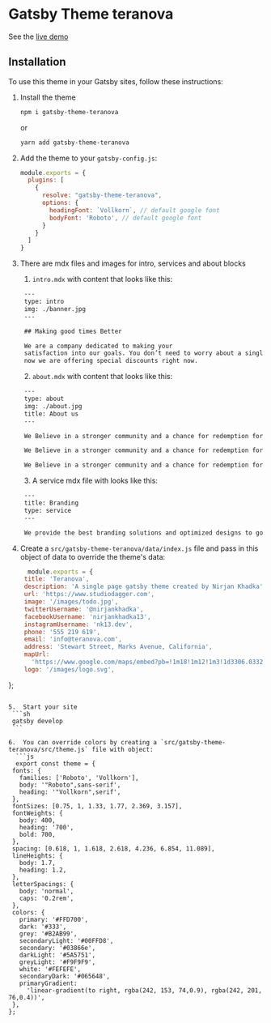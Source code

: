 # Gatsby Theme teranova

See the [live demo](https://nifty-sinoussi-4a8cab.netlify.com)

## Installation

To use this theme in your Gatsby sites, follow these instructions:

1.  Install the theme
    ```sh
    npm i gatsby-theme-teranova
    ```

    or

    ```sh
    yarn add gatsby-theme-teranova
    ```

2.  Add the theme to your `gatsby-config.js`:
    ```js
    module.exports = {
      plugins: [
        {
          resolve: "gatsby-theme-teranova",
          options: {
            headingFont: `Vollkorn`, // default google font
            bodyFont: 'Roboto', // default google font
          }
        }
      ]
    }
    ```

3. There are mdx files and images for intro, services and about blocks
    1. `intro.mdx` with content that looks like this:
   ```markdown
    ---
    type: intro
    img: ./banner.jpg
    ---

    ## Making good times Better

    We are a company dedicated to making your
    satisfaction into our goals. You don’t need to worry about a single thing.And
    now we are offering special discounts right now.

   ```
   2. `about.mdx` with content that looks like this:
   ```markdown
    ---
    type: about
    img: ./about.jpg
    title: About us
    ---

    We Believe in a stronger community and a chance for redemption for every one and provide the opportunities that can lead to a better life for everyone. So, What are you waiting for? Join us today and be your best self. No more waiting, Join us before march to win exclusive prizes and a chance to win a million dollars.

    We Believe in a stronger community and a chance for redemption for every one and provide the opportunities that can lead to a better life for everyone. So, What are you waiting for? Join us today and be your best self. No more waiting, Join us before march to win exclusive prizes and a chance to win a million dollars.

    We Believe in a stronger community and a chance for redemption for every one and provide the opportunities that can lead to a better life for everyone. So, What are you waiting for? Join us today and be your best self. No more waiting, Join us before march to win exclusive prizes and a chance to win a million dollars.

   ```
   3. A service mdx file with looks like this:
   ```markdown
    ---
    title: Branding
    type: service
    ---

    We provide the best branding solutions and optimized designs to go along with a rangle of supporting features for companies of all sizes.

   ```

4. Create a `src/gatsby-theme-teranova/data/index.js` file and pass in this object of data to override the theme's data:
   ```js
     module.exports = {
    title: 'Teranova',
    description: 'A single page gatsby theme created by Nirjan Khadka',
    url: 'https://www.studiodagger.com',
    image: '/images/todo.jpg',
    twitterUsername: '@nirjankhadka',
    facebookUsername: 'nirjankhadka13',
    instagramUsername: 'nk13.dev',
    phone: '555 219 619',
    email: 'info@teranova.com',
    address: 'Stewart Street, Marks Avenue, California',
    mapUrl:
      'https://www.google.com/maps/embed?pb=!1m18!1m12!1m3!1d3306.033277112893!2d-118.26944278515673!3d34.04301748060843!2m3!1f0!2f0!3f0!3m2!1i1024!2i768!4f13.1!3m3!1m2!1s0x80c2c7b85dea2a93%3A0x1ff47c3ceb7bb2d5!2sSTAPLES+Center!5e0!3m2!1sen!2snp!4v1564632144369!5m2!1sen!2snp',
    logo: '/images/logo.svg',
  };

   ```

5.  Start your site
    ```sh
    gatsby develop
    ```

6.  You can override colors by creating a `src/gatsby-theme-teranova/src/theme.js` file with object:
     ```js
     export const theme = {
    fonts: {
      families: ['Roboto', 'Vollkorn'],
      body: '"Roboto",sans-serif',
      heading: '"Vollkorn",serif',
    },
    fontSizes: [0.75, 1, 1.33, 1.77, 2.369, 3.157],
    fontWeights: {
      body: 400,
      heading: '700',
      bold: 700,
    },
    spacing: [0.618, 1, 1.618, 2.618, 4.236, 6.854, 11.089],
    lineHeights: {
      body: 1.7,
      heading: 1.2,
    },
    letterSpacings: {
      body: 'normal',
      caps: '0.2rem',
    },
    colors: {
      primary: '#FFD700',
      dark: '#333',
      grey: '#B2AB99',
      secondaryLight: '#00FFD8',
      secondary: '#03866e',
      darkLight: '#5A5751',
      greyLight: '#F9F9F9',
      white: '#FEFEFE',
      secondaryDark: '#065648',
      primaryGradient:
        'linear-gradient(to right, rgba(242, 153, 74,0.9), rgba(242, 201, 76,0.4))',
    },
  };

   ```
```


